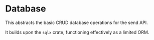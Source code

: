 # Database

This abstracts the basic CRUD database operations for the send API.

It builds upon the `sqlx` crate, functioning effectively as a limited ORM.
